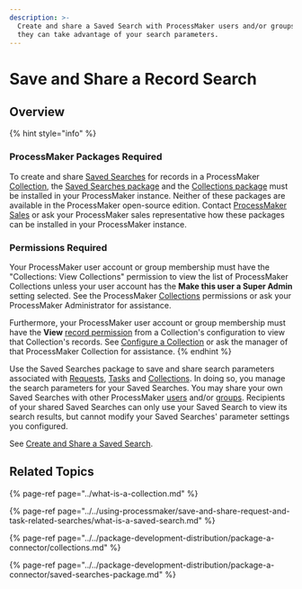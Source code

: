 ```yaml
---
description: >-
  Create and share a Saved Search with ProcessMaker users and/or groups so that
  they can take advantage of your search parameters.
---
```


# Save and Share a Record Search

## Overview

{% hint style="info" %}
### ProcessMaker Packages Required

To create and share [Saved Searches](../../using-processmaker/save-and-share-request-and-task-related-searches/what-is-a-saved-search.md) for records in a ProcessMaker [Collection](../what-is-a-collection.md), the [Saved Searches package](../../package-development-distribution/package-a-connector/saved-searches-package.md) and the [Collections package](../../package-development-distribution/package-a-connector/collections.md) must be installed in your ProcessMaker instance. Neither of these packages are available in the ProcessMaker open-source edition. Contact [ProcessMaker Sales](mailto:sales@processmaker.com) or ask your ProcessMaker sales representative how these packages can be installed in your ProcessMaker instance.

### Permissions Required

Your ProcessMaker user account or group membership must have the "Collections: View Collections" permission to view the list of ProcessMaker Collections unless your user account has the **Make this user a Super Admin** setting selected. See the ProcessMaker [Collections](../../processmaker-administration/permission-descriptions-for-users-and-groups.md#collections) permissions or ask your ProcessMaker Administrator for assistance.

Furthermore, your ProcessMaker user account or group membership must have the **View** [record permission](../manage-collections/configure-a-collection.md#configure-record-permissions-for-processmaker-users) from a Collection's configuration to view that Collection's records. See [Configure a Collection](../manage-collections/configure-a-collection.md#configure-a-processmaker-collection) or ask the manager of that ProcessMaker Collection for assistance.
{% endhint %}

Use the Saved Searches package to save and share search parameters associated with [Requests](../../using-processmaker/requests/what-is-a-request.md), [Tasks](../../using-processmaker/task-management/what-is-a-task.md) and [Collections](../what-is-a-collection.md). In doing so, you manage the search parameters for your Saved Searches. You may share your own Saved Searches with other ProcessMaker [users](../../processmaker-administration/add-users/what-is-a-user.md) and/or [groups](../../processmaker-administration/assign-groups-to-users/what-is-a-group.md). Recipients of your shared Saved Searches can only use your Saved Search to view its search results, but cannot modify your Saved Searches' parameter settings you configured.

See [Create and Share a Saved Search](../../using-processmaker/save-and-share-request-and-task-related-searches/create-and-share-a-saved-search.md#create-and-share-a-saved-search).

## Related Topics

{% page-ref page="../what-is-a-collection.md" %}

{% page-ref page="../../using-processmaker/save-and-share-request-and-task-related-searches/what-is-a-saved-search.md" %}

{% page-ref page="../../package-development-distribution/package-a-connector/collections.md" %}

{% page-ref page="../../package-development-distribution/package-a-connector/saved-searches-package.md" %}

